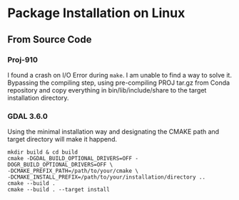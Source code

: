 # Package Installation on Linux 

## From Source Code

### Proj-910
  
  I found a crash on I/O Error during `make`. I am unable to find a way to solve it. Bypassing the compiling step, using pre-compiling PROJ tar.gz from Conda repository and copy everything in bin/lib/include/share to the target installation directory.
 
### GDAL 3.6.0

  Using the minimal installation way and designating the CMAKE path and target directory will make it happend.

```
mkdir build & cd build
cmake -DGDAL_BUILD_OPTIONAL_DRIVERS=OFF -DOGR_BUILD_OPTIONAL_DRIVERS=OFF \
-DCMAKE_PREFIX_PATH=/path/to/your/cmake \
-DCMAKE_INSTALL_PREFIX=/path/to/your/installation/directory ..
cmake --build .
cmake --build . --target install
```
